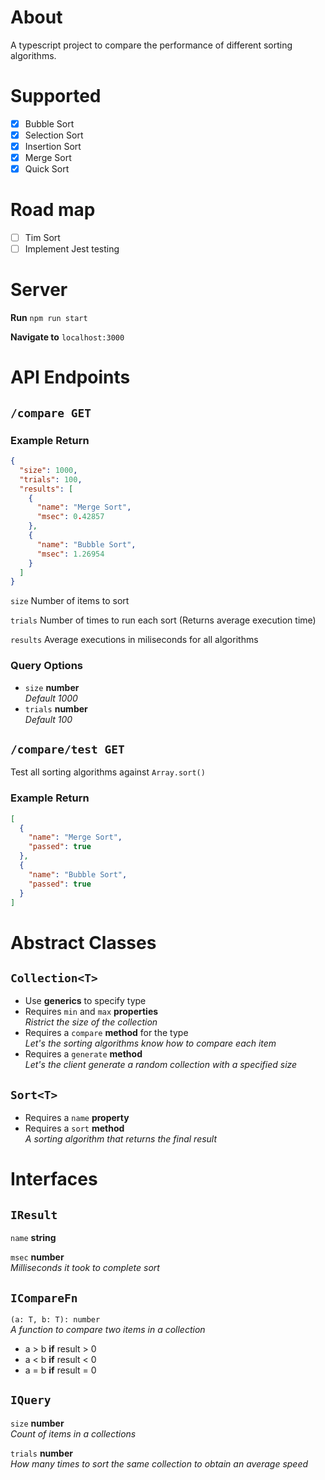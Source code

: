 # About

A typescript project to compare the performance of different sorting algorithms.

# Supported

- [x] Bubble Sort
- [x] Selection Sort
- [x] Insertion Sort
- [x] Merge Sort
- [x] Quick Sort

# Road map

- [ ] Tim Sort
- [ ] Implement Jest testing

# Server

**Run** `npm run start`

**Navigate to** `localhost:3000`

# API Endpoints

## `/compare GET`

### Example Return

```json
{
  "size": 1000,
  "trials": 100,
  "results": [
    {
      "name": "Merge Sort",
      "msec": 0.42857
    },
    {
      "name": "Bubble Sort",
      "msec": 1.26954
    }
  ]
}
```

`size` Number of items to sort

`trials` Number of times to run each sort (Returns average execution time)

`results` Average executions in miliseconds for all algorithms

### Query Options

- `size` **number**  
  _Default 1000_
- `trials` **number**  
  _Default 100_

## `/compare/test GET`

Test all sorting algorithms against `Array.sort()`

### Example Return

```json
[
  {
    "name": "Merge Sort",
    "passed": true
  },
  {
    "name": "Bubble Sort",
    "passed": true
  }
]
```

# Abstract Classes

## `Collection<T>`

- Use **generics** to specify type
- Requires `min` and `max` **properties**  
  _Ristrict the size of the collection_
- Requires a `compare` **method** for the type  
  _Let's the sorting algorithms know how to compare each item_
- Requires a `generate` **method**  
  _Let's the client generate a random collection with a specified size_

## `Sort<T>`

- Requires a `name` **property**
- Requires a `sort` **method**  
  _A sorting algorithm that returns the final result_

# Interfaces

## `IResult`

`name` **string**

`msec` **number**  
_Milliseconds it took to complete sort_

## `ICompareFn`

`(a: T, b: T): number`  
_A function to compare two items in a collection_

- a > b **if** result > 0
- a < b **if** result < 0
- a = b **if** result = 0

## `IQuery`

`size` **number**  
_Count of items in a collections_

`trials` **number**  
_How many times to sort the same collection to obtain an average speed_
